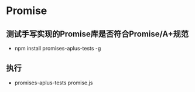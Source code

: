 # Promise

## 测试手写实现的Promise库是否符合Promise/A+规范

- npm install promises-aplus-tests -g

## 执行

- promises-aplus-tests promise.js